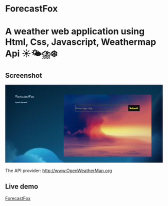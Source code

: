 # ForecastFox
# A weather web application using Html, Css, Javascript, Weathermap Api ☀️🌤⛈❄️

## Screenshot
<img src="https://github.com/ayush-20221/ForecastFox/blob/main/Screenshot.png">

The API provider: http://www.OpenWeatherMap.org

## Live demo
[ForecastFox](https://ayush-20221.github.io/ForecastFox/)
